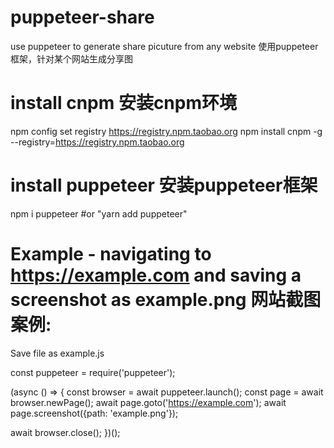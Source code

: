 # puppeteer-share
use puppeteer to generate share picuture from any website
使用puppeteer框架，针对某个网站生成分享图

# install cnpm 安装cnpm环境
npm config set registry https://registry.npm.taobao.org
npm install cnpm -g --registry=https://registry.npm.taobao.org

# install puppeteer 安装puppeteer框架
npm i puppeteer
#or "yarn add puppeteer"

# Example - navigating to https://example.com and saving a screenshot as example.png 网站截图案例:

Save file as example.js

const puppeteer = require('puppeteer');

(async () => {
  const browser = await puppeteer.launch();
  const page = await browser.newPage();
  await page.goto('https://example.com');
  await page.screenshot({path: 'example.png'});

  await browser.close();
})();
